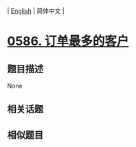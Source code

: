 
| [English](README_EN.md) | 简体中文 |
# [0586. 订单最多的客户](https://leetcode-cn.com/problems/customer-placing-the-largest-number-of-orders/)
## 题目描述
None
## 相关话题

## 相似题目

